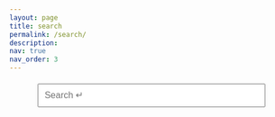 ```yaml
---
layout: page
title: search
permalink: /search/
description: 
nav: true
nav_order: 3
---
```


<style>
  /* Add some styling for the search container */
  #search-container {
    text-align: center !important;
    margin-top: 20px; /* Adjust the margin as needed */
  }

  /* Style the search input */
  #search-input {
    width: 80%; /* Adjust the width as needed */
    padding: 10px; /* Adjust the padding as needed */
    font-size: 16px; /* Adjust the font size as needed */
  }

  /* Style the results container */
  #results-container {
    list-style-type: none;
    padding: 0;
    margin: 20px 0; /* Adjust the margin as needed */
  }

  /* Style the search results */
  #results-container li {
    margin-bottom: 10px; /* Adjust the margin as needed */
  }

  /* Style the highlighted search term */
  font[color="#ee82ee"] {
  }
</style>

<!-- Html Elements for Search -->
<div id="search-container">
  <input type="text" id="search-input" placeholder="Search ↵">
  <ul id="results-container"></ul>
</div>

<!-- Script pointing to search-script.js -->
<script src="/js/search-script.js" type="text/javascript"></script>

<!-- Configuration -->
<script>
  SimpleJekyllSearch({
    searchInput: document.getElementById('search-input'),
    resultsContainer: document.getElementById('results-container'),
    searchResultTemplate: '<br><div style="text-align: left !important;"><a href="{url}"><h1 style="text-align:left !important;">{title}</h1></a><span style="text-align:left !important;">{content}</span></div>',
    templateMiddleware: function (prop, value, template) {
      if (prop == 'content') {
        var wordIndex = value.toLowerCase()
          .indexOf(document.getElementById('search-input').value.toLowerCase());
        console.log(wordIndex, value);
        excerpt = value.slice(Math.max(wordIndex - 70, 0), Math.min(wordIndex + 70, value.length));
        return excerpt.split(' ')
          .slice(1, excerpt.split(' ').length - 1)
          .join(' ').toLowerCase()
          .replace(document.getElementById('search-input').value.toLowerCase(), '<font color="#ee82ee">' + document.getElementById('search-input').value + '</font>');
      }
    },
    json: '{{ site.baseurl }}/search.json',
  });
</script>
